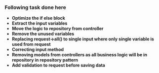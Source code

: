 
### Following task done here

- **Optimize the if else block**
- **Extract the input variables**
- **Move the logic to repository from controller**
- **Remove the unused variables**
- **Replacing request->all() to single input where only single variable is used from request**
- **Correcting input method**
- **Removing models from controllers as all business logic will be in repository in repository pattern**
- **Add validation to request before saving data**
